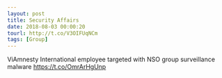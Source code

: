 ```yaml
---
layout: post
title: Security Affairs
date: 2018-08-03 00:00:20
tourl: http://t.co/V3OIFUqNCm
tags: [Group]
---
```

ViAmnesty International employee targeted with NSO group surveillance malware  https://t.co/OmrArHgUnp